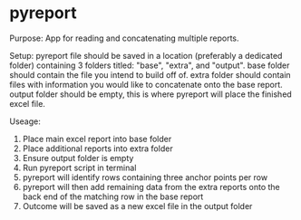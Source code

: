 # pyreport

Purpose:
App for reading and concatenating multiple reports.

Setup:
pyreport file should be saved in a location (preferably a dedicated folder) containing 3 folders titled: "base", "extra", and "output".
base folder should contain the file you intend to build off of.
extra folder should contain files with information you would like to concatenate onto the base report.
output folder should be empty, this is where pyreport will place the finished excel file.

Useage:
1. Place main excel report into base folder
2. Place additional reports into extra folder
3. Ensure output folder is empty
4. Run pyreport script in terminal
5. pyreport will identify rows containing three anchor points per row
6. pyreport will then add remaining data from the extra reports onto the back end of the matching row in the base report
7. Outcome will be saved as a new excel file in the output folder
